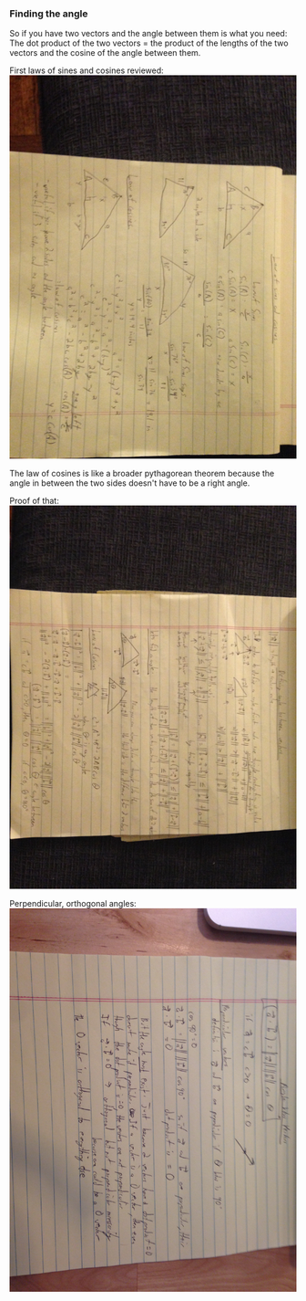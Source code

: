 ### Finding the angle


So if you have two vectors and the angle between them is what you need:
The dot product of the two vectors = the product of the lengths of the two vectors and the cosine of the angle between them.

First laws of sines and cosines reviewed:
![laws_cosines_sines](law_sines_cosines.jpeg)

The law of cosines is like a broader pythagorean theorem because the angle in between the two sides doesn't have to be a right angle.


Proof of that:
![lesson_16](lesson_16.jpeg)

Perpendicular, orthogonal angles:
![lesson_16](lesson_16_2.jpeg)
